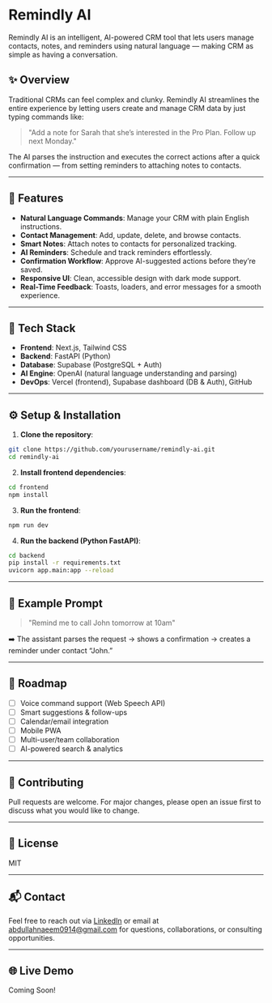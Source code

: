 # Remindly AI

Remindly AI is an intelligent, AI-powered CRM tool that lets users manage contacts, notes, and reminders using natural language — making CRM as simple as having a conversation.

## ✨ Overview

Traditional CRMs can feel complex and clunky. Remindly AI streamlines the entire experience by letting users create and manage CRM data by just typing commands like:

> "Add a note for Sarah that she’s interested in the Pro Plan. Follow up next Monday."

The AI parses the instruction and executes the correct actions after a quick confirmation — from setting reminders to attaching notes to contacts.

---

## 🚀 Features

* **Natural Language Commands**: Manage your CRM with plain English instructions.
* **Contact Management**: Add, update, delete, and browse contacts.
* **Smart Notes**: Attach notes to contacts for personalized tracking.
* **AI Reminders**: Schedule and track reminders effortlessly.
* **Confirmation Workflow**: Approve AI-suggested actions before they’re saved.
* **Responsive UI**: Clean, accessible design with dark mode support.
* **Real-Time Feedback**: Toasts, loaders, and error messages for a smooth experience.

---

## 🧠 Tech Stack

* **Frontend**: Next.js, Tailwind CSS
* **Backend**: FastAPI (Python)
* **Database**: Supabase (PostgreSQL + Auth)
* **AI Engine**: OpenAI (natural language understanding and parsing)
* **DevOps**: Vercel (frontend), Supabase dashboard (DB & Auth), GitHub

---

## ⚙️ Setup & Installation

1. **Clone the repository**:

```bash
git clone https://github.com/yourusername/remindly-ai.git
cd remindly-ai
```

2. **Install frontend dependencies**:

```bash
cd frontend
npm install
```

3. **Run the frontend**:

```bash
npm run dev
```

4. **Run the backend (Python FastAPI)**:

```bash
cd backend
pip install -r requirements.txt
uvicorn app.main:app --reload
```

---

## 🧪 Example Prompt

> "Remind me to call John tomorrow at 10am"

➡️ The assistant parses the request → shows a confirmation → creates a reminder under contact “John.”

---

## 📍 Roadmap

* [ ] Voice command support (Web Speech API)
* [ ] Smart suggestions & follow-ups
* [ ] Calendar/email integration
* [ ] Mobile PWA
* [ ] Multi-user/team collaboration
* [ ] AI-powered search & analytics

---

## 🤝 Contributing

Pull requests are welcome. For major changes, please open an issue first to discuss what you would like to change.

---

## 📄 License

MIT

---

## 📬 Contact

Feel free to reach out via [LinkedIn](https://www.linkedin.com/in/abdullah-naeem-802518201/) or email at [abdullahnaeem0914@gmail.com](mailto:abdullahnaeem0914@gmail.com) for questions, collaborations, or consulting opportunities.

---

## 🌐 Live Demo

Coming Soon!
